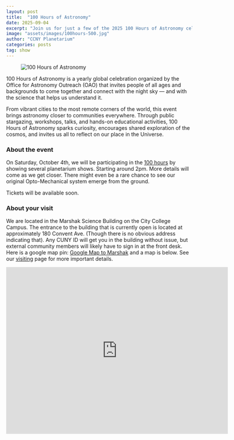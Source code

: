 ```yaml
---
layout: post
title:  "100 Hours of Astronomy"
date: 2025-09-04
excerpt: "Join us for just a few of the 2025 100 Hours of Astronomy celebration"
image: "assets/images/100hours-500.jpg"
author: "CCNY Planetarium"
categories: posts
tag: show
---
```




<div class="row">
<figure class="figure float-md-left col-md-4" style="max-width: 400px;">
   <img src="{{site.baseurl}}/assets/images/100hours-square.png" class="figure-img img-fluid" alt="100 Hours of Astronomy" />
 </figure>

<div class="col">
<p>100 Hours of Astronomy is a yearly global celebration organized by the Office for Astronomy Outreach (OAO) that invites people of all ages and backgrounds to come together and connect with the night sky — and with the science that helps us understand it.
</p>
<p>
From vibrant cities to the most remote corners of the world, this event brings astronomy closer to communities everywhere. Through public stargazing, workshops, talks, and hands-on educational activities, 100 Hours of Astronomy sparks curiosity, encourages shared exploration of the cosmos, and invites us all to reflect on our place in the Universe.
</p>



</div>
</div>



### About the event

<p>On Saturday, October 4th, we will be participating in the <a href="https://iauoutreach.org/global-projects/100-hours-of-astronomy">100 hours</a> by showing several planetarium shows. Starting around 2pm. More details will come as we get closer. There might even be a rare chance to see our original Opto-Mechanical system emerge from the ground. </p>

<p>Tickets will be available soon.</p>

### About your visit

We are located in the Marshak Science Building on the City College Campus. The entrance to the building that is currently open is located at approximately 180 Convent Ave. (Though there is no obvious address indicating that). Any CUNY ID will get you in the building without issue, but external community members will likely have to sign in at the front desk. Here is a google map pin: [Google Map to Marshak](https://maps.app.goo.gl/8gSHQgDToYDjqosE7) and a map is below. See our [visiting]({{site.baseurl}}/visit/) page for more important details. 

<iframe src="https://www.google.com/maps/embed?pb=!1m18!1m12!1m3!1d805.7616891399921!2d-73.95021916379567!3d40.81933649355362!2m3!1f0!2f0!3f0!3m2!1i1024!2i768!4f13.1!3m3!1m2!1s0x89c2f66f8a1cd3ed%3A0xf4e2e61148ee904d!2sMarshak%20Science%20Building!5e0!3m2!1sen!2sus!4v1706194029197!5m2!1sen!2sus" width="600" height="450" style="border:0;" allowfullscreen="" loading="lazy" referrerpolicy="no-referrer-when-downgrade"></iframe>




